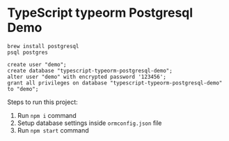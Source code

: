 TypeScript typeorm Postgresql Demo
==================================

```
brew install postgresql
psql postgres
```

```
create user "demo";
create database "typescript-typeorm-postgresql-demo";
alter user "demo" with encrypted password '123456';
grant all privileges on database "typescript-typeorm-postgresql-demo" to "demo";
```

Steps to run this project:

1. Run `npm i` command
2. Setup database settings inside `ormconfig.json` file
3. Run `npm start` command
